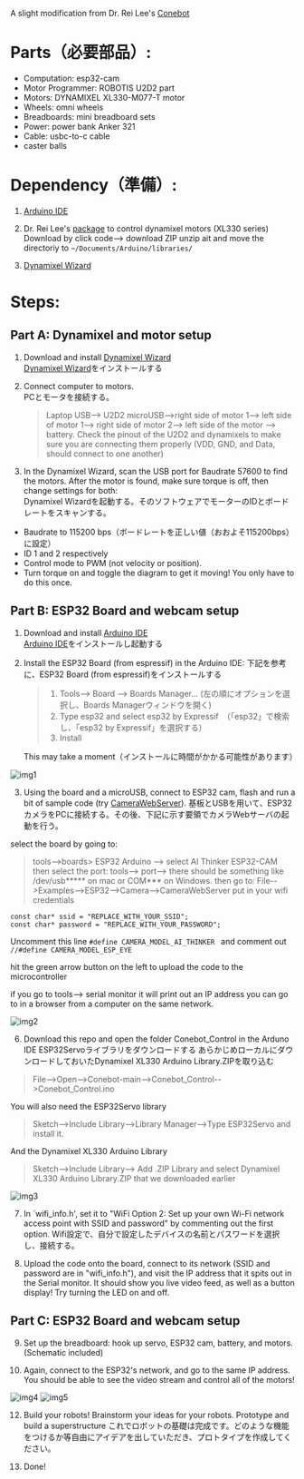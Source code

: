 A slight modification from Dr. Rei Lee's [Conebot](https://github.com/rei039474/ConeBot)

# Parts（必要部品）:
* Computation: esp32-cam
* Motor Programmer: ROBOTIS U2D2 part
* Motors: DYNAMIXEL XL330-M077-T motor
* Wheels: omni wheels
* Breadboards: mini breadboard sets
* Power: power bank Anker 321
* Cable: usbc-to-c cable
* caster balls


# Dependency（準備）:
1. [Arduino IDE](https://www.arduino.cc/en/software)
2. Dr. Rei Lee's [package](https://github.com/rei039474/Dynamixel_XL330_Servo_Library) to control dynamixel motors (XL330 series)
Download by click code--> download ZIP
unzip ait and move the directoriy to `~/Documents/Arduino/libraries/`

4. [Dynamixel Wizard](https://emanual.robotis.com/docs/en/software/dynamixel/dynamixel_wizard2/)

# Steps:
## Part A: Dynamixel and motor setup
1. Download and install [Dynamixel Wizard](https://emanual.robotis.com/docs/en/software/dynamixel/dynamixel_wizard2/)  
   [Dynamixel Wizard](https://emanual.robotis.com/docs/en/software/dynamixel/dynamixel_wizard2/)をインストールする  

3. Connect computer to motors.  
   PCとモータを接続する。  
   > Laptop USB--> U2D2 microUSB-->right side of motor 1--> left side of motor 1--> right side of motor 2--> left side of the motor --> battery. Check the pinout of the U2D2 and dynamixels to make sure you are connecting them properly (VDD, GND, and Data, should connect to one another)
   

5. In the Dynamixel Wizard, scan the USB port for Baudrate 57600 to find the motors. After the motor is found, make sure torque is off, then change settings for both:  
   Dynamixel Wizardを起動する。そのソフトウェアでモーターのIDとボードレートをスキャンする。
- Baudrate to 115200 bps（ボードレートを正しい値（おおよそ115200bps）に設定）
- ID 1 and 2 respectively
- Control mode to PWM (not velocity or position).
- Turn torque on and toggle the diagram to get it moving! You only have to do this once.

## Part B: ESP32 Board and webcam setup
1. Download and install [Arduino IDE](https://www.arduino.cc/en/software)  
   [Arduino IDE](https://www.arduino.cc/en/software)をインストールし起動する

2. Install the ESP32 Board (from espressif) in the Arduino IDE:
   下記を参考に、ESP32 Board (from espressif)をインストールする

   > 1. Tools--> Board --> Boards Manager... (左の順にオプションを選択し、Boards Managerウィンドウを開く)
   > 2. Type esp32 and select esp32 by Expressif　（「esp32」で検索し、「esp32 by Expressif」を選択する）
   > 3. Install

   This may take a moment（インストールに時間がかかる可能性があります）

![img1](images/ArduinoIDE1.png)

3. Using the board and a microUSB, connect to ESP32 cam, flash and run a bit of sample code (try [CameraWebServer](https://randomnerdtutorials.com/esp32-cam-video-streaming-face-recognition-arduino-ide/)).
   基板とUSBを用いて、ESP32カメラをPCに接続する。その後、下記に示す要領でカメラWebサーバの起動を行う。

select the board by going to:
> tools-->boards> ESP32 Arduino --> select AI Thinker ESP32-CAM
then select the port:
> tools--> port--> there should be something like /dev/usb***** on mac or COM*** on Windows.
then go to:
> File-->Examples-->ESP32-->Camera-->CameraWebServer
put in your wifi credentials
```
const char* ssid = "REPLACE_WITH_YOUR_SSID";
const char* password = "REPLACE_WITH_YOUR_PASSWORD";
```
Uncomment this line `#define CAMERA_MODEL_AI_THINKER ` 
and comment out `//#define CAMERA_MODEL_ESP_EYE `

hit the green arrow button on the left to upload the code to the microcontroller

if you go to tools--> serial monitor it will print out an IP address you can go to in a browser from a computer on the same network.


![img2](images/ArduinoIDE2.png)

6. Download this repo and open the folder Conebot_Control in the Arduno IDE
   ESP32Servoライブラリをダウンロードする
   あらかじめローカルにダウンロードしておいたDynamixel XL330 Arduino Library.ZIPを取り込む

> File-->Open-->Conebot-main-->Conebot_Control-->Conebot_Control.ino

You will also need the ESP32Servo library
> Sketch-->Include Library-->Library Manager-->Type ESP32Servo and install it.

And the Dynamixel XL330 Arduino Library
> Sketch-->Include Library--> Add .ZIP Library and select Dynamixel XL330 Arduino Library.ZIP that we downloaded earlier


![img3](images/ArduinoIDE4.png)

7. In `wifi_info.h', set it to "WiFi Option 2: Set up your own Wi-Fi network access point with SSID and password" by commenting out the first option.
   Wifi設定で、自分で設定したデバイスの名前とパスワードを選択し、接続する。

9. Upload the code onto the board, connect to its network (SSID and password are in "wifi_info.h"), and visit the IP address that it spits out in the Serial monitor. It should show you live video feed, as well as a button display! Try turning the LED on and off.
    

## Part C: ESP32 Board and webcam setup
9. Set up the breadboard: hook up servo, ESP32 cam, battery, and motors. (Schematic included)

10. Again, connect to the ESP32's network, and go to the same IP address. You should be able to see the video stream and control all of the motors!

    
![img4](images/Controler.png)
![img5](images/Controler2.png)

12. Build your robots!
    Brainstorm your ideas for your robots. Prototype and build a superstructure
    これでロボットの基礎は完成です。どのような機能をつけるか等自由にアイデアを出していただき、プロトタイプを作成してください。

14. Done!
